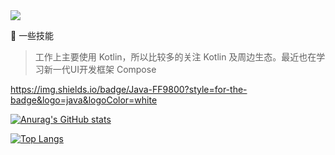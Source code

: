 <!--
### Hi there, I am a developer 👋


```
                             \\\\\\\
                            \\\\\\\\\\\\
                          \\\\\\\\\\\\\\\
  -----------,-|           |C>   // )\\\\|
           ,','|          /    || ,'/////|
---------,','  |         (,    ||   /////
         ||    |          \\  ||||//''''|
         ||    |           |||||||     _|
         ||    |______      `````\____/ \
         ||    |     ,|         _/_____/ \
         ||  ,'    ,' |        /          |
         ||,'    ,'   |       |         \  |
_________|/    ,'     |      /           | |
_____________,'      ,',_____|      |    | |
             |     ,','      |      |    | |
             |   ,','    ____|_____/    /  |
             | ,','  __/ |             /   |
_____________|','   ///_/-------------/   |
              |===========,'
```

**LLhon/LLhon** is a ✨ _special_ ✨ repository because its `README.md` (this file) appears on your GitHub profile.

Here are some ideas to get you started:

- 🔭 I’m currently working on ...
- 🌱 I’m currently learning ...
- 👯 I’m looking to collaborate on ...
- 🤔 I’m looking for help with ...
- 💬 Ask me about ...
- 📫 How to reach me: ...
- 😄 Pronouns: ...
- ⚡ Fun fact: ...
-->

<img src="https://quotes-github-readme.vercel.app/api?type=horizontal&theme=dark&quote=程序员，喜欢写代码，喜欢摄影。&author=liuhehong"  />

:cherries: 一些技能
  > 工作上主要使用 Kotlin，所以比较多的关注 Kotlin 及周边生态。最近也在学习新一代UI开发框架 Compose

https://img.shields.io/badge/Java-FF9800?style=for-the-badge&logo=java&logoColor=white


[![Anurag's GitHub stats](https://github-readme-stats.vercel.app/api?username=LLhon&show_icons=true&theme=cobalt)](https://github.com/anuraghazra/github-readme-stats)

[![Top Langs](https://github-readme-stats.vercel.app/api/top-langs/?username=LLhon&layout=compact)](https://github.com/anuraghazra/github-readme-stats)
